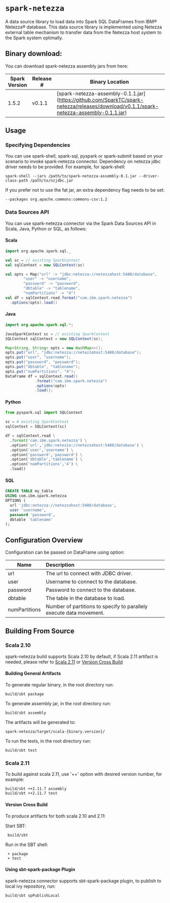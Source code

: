 # `spark-netezza`
A data source library to load data into Spark SQL DataFrames from IBM® Netezza® database. This data source library is implemented using Netezza external table mechanism to transfer data from the Netezza host system to the Spark system optimally.

## Binary download:

You can download spark-netezza assembly jars from here:

Spark Version | Release # | Binary Location
--- | --- | ---
1.5.2 | v0.1.1 | [spark-netezza-assembly-0.1.1.jar] (https://github.com/SparkTC/spark-netezza/releases/download/v0.1.1/spark-netezza-assembly-0.1.1.jar)

## Usage

### Specifying Dependencies

You can use spark-shell, spark-sql, pyspark or spark-submit based on your scenario to invoke spark-netezza connector. Dependency on netezza jdbc driver needs to be provided. For example, for spark-shell:

    spark-shell --jars /path/to/spark-netezza-assembly-0.1.jar --driver-class-path /path/to/nzjdbc.jar

If you prefer not to use the fat jar, an extra dependency flag needs to be set:

    --packages org.apache.commons:commons-csv:1.2

### Data Sources API

You can use spark-netezza connector via the Spark Data Sources API in Scala, Java, Python or SQL, as follows:

#### Scala

```scala
import org.apache.spark.sql._

val sc = // existing SparkContext
val sqlContext = new SQLContext(sc)

val opts = Map("url" -> "jdbc:netezza://netezzahost:5480/database",
        "user" -> "username",
        "password" -> "password",
        "dbtable" -> "tablename",
        "numPartitions" -> "4")
val df = sqlContext.read.format("com.ibm.spark.netezza")
  .options(opts).load()
```

#### Java

```java
import org.apache.spark.sql.*;

JavaSparkContext sc = // existing SparkContext
SQLContext sqlContext = new SQLContext(sc);

Map<String, String> opts = new HashMap<>();
opts.put("url", "jdbc:netezza://netezzahost:5480/database");
opts.put("user", "username");
opts.put("password", "password");
opts.put("dbtable", "tablename");
opts.put("numPartitions", "4");
DataFrame df = sqlContext.read()
             .format("com.ibm.spark.netezza")
             .options(opts)
             .load();
```

#### Python

```python
from pyspark.sql import SQLContext

sc = # existing SparkContext
sqlContext = SQLContext(sc)

df = sqlContext.read \
  .format('com.ibm.spark.netezza') \
  .option('url','jdbc:netezza://netezzahost:5480/database') \
  .option('user','username') \
  .option('password','password') \
  .option('dbtable','tablename') \
  .option('numPartitions','4') \
  .load()
```

#### SQL

```sql
CREATE TABLE my_table
USING com.ibm.spark.netezza
OPTIONS (
  url 'jdbc:netezza://netezzahost:5480/database',
  user 'username',
  password 'password',
  dbtable 'tablename'
);
```

## Configuration Overview

Configuration can be passed on DataFrame using option:

Name | Description
--- |:---
url|The url to connect with JDBC driver.
user|Username to connect to the database.
password|Password to connect to the database.
dbtable|The table in the database to load.
numPartitions|Number of partitions to specify to parallely execute data movement.

## Building From Source

### Scala 2.10
spark-netezza build supports Scala 2.10 by default, if Scala 2.11 artifact is needed, please refer to [Scala 2.11](#scala-211) or [Version Cross Build](#version-cross-build)

#### Building General Artifacts
To generate regular binary, in the root directory run:

    build/sbt package

To generate assembly jar, in the root directory run:

    build/sbt assembly

The artifacts will be generated to:

    spark-netezza/target/scala-{binary.version}/

To run the tests, in the root directory run:

    build/sbt test

### Scala 2.11
To build against scala 2.11, use '++' option with desired version number, for example:

    build/sbt ++2.11.7 assembly
    build/sbt ++2.11.7 test

#### Version Cross Build
To produce artifacts for both scala 2.10 and 2.11:

Start SBT:

     build/sbt

Run in the SBT shell:

     + package
     + test

#### Using sbt-spark-package Plugin
spark-netezza connector supports sbt-spark-package plugin, to publish to local ivy repository, run:

    build/sbt spPublishLocal
